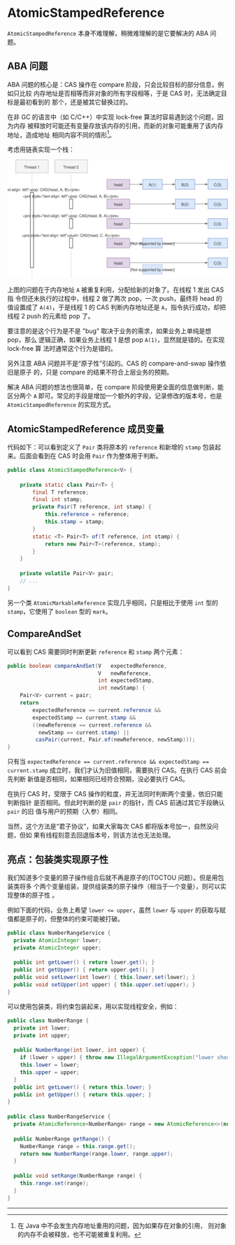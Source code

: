 # AtomicStampedReference

`AtomicStampedReference` 本身不难理解，稍微难理解的是它要解决的 ABA 问题。

## ABA 问题

ABA 问题的核心是：CAS 操作在 compare 阶段，只会比较目标的部分信息，例如只比较
内存地址是否相等而非对象的所有字段相等，于是 CAS 时，无法确定目标是最初看到的
那个，还是被其它替换过的。

在非 GC 的语言中（如 C/C++）中实现 lock-free 算法时容易遇到这个问题，因为内存
被释放时可能还有变量存放该内存的引用，而新的对象可能重用了该内存地址，造成地址
相同内容不同的情形[^not-in-java]。

考虑用链表实现一个栈：

![ABA Problem Example](ABA-example.svg)

上图的问题在于内存地址 `A` 被重复利用，分配给新的对象了。在线程 1 发出 CAS 指
令但还未执行的过程中，线程 2 做了两次 pop，一次 push，最终将 head 的值设置成了
`A(4)`，于是线程 1 的 CAS 判断内存地址还是 `A`，指令执行成功，却把线程 2 push
的元素给 pop 了。

要注意的是这个行为是不是 "bug" 取决于业务的需求，如果业务上单纯是想 pop，那么
逻辑正确，如果业务上线程 1 是想 pop `A(1)`，显然就是错的。在实现 lock-free 算
法时通常这个行为是错的。

另外注意 ABA 问题并不是“原子性”引起的。CAS 的 compare-and-swap 操作依旧是原子
的，只是 compare 的结果不符合上层业务的预期。

解决 ABA 问题的想法也很简单，在 compare 阶段使用更全面的信息做判断，能区分两个
`A` 即可。常见的手段是增加一个额外的字段，记录修改的版本号，也是
`AtomicStampedReference` 的实现方式。

## AtomicStampedReference 成员变量

代码如下：可以看到定义了 `Pair` 类将原本的 `reference` 和新增的 `stamp` 包装起
来。后面会看到在 CAS 时会用 `Pair` 作为整体用于判断。

```java
public class AtomicStampedReference<V> {

    private static class Pair<T> {
        final T reference;
        final int stamp;
        private Pair(T reference, int stamp) {
            this.reference = reference;
            this.stamp = stamp;
        }
        static <T> Pair<T> of(T reference, int stamp) {
            return new Pair<T>(reference, stamp);
        }
    }

    private volatile Pair<V> pair;
    // ...
}
```

另一个类 `AtomicMarkableReference` 实现几乎相同，只是相比于使用 `int` 型的
`stamp`，它使用了 `boolean` 型的 `mark`。

## CompareAndSet

可以看到 CAS 需要同时判断更新 `reference` 和 `stamp` 两个元素：

```java
public boolean compareAndSet(V   expectedReference,
                             V   newReference,
                             int expectedStamp,
                             int newStamp) {
    Pair<V> current = pair;
    return
        expectedReference == current.reference &&
        expectedStamp == current.stamp &&
        ((newReference == current.reference &&
          newStamp == current.stamp) ||
         casPair(current, Pair.of(newReference, newStamp)));
}
```

只有当 `expectedReference == current.reference && expectedStamp ==
current.stamp` 成立时，我们才认为旧值相同，需要执行 CAS。在执行 CAS 前会先判断
新值是否相同，如果相同已经符合预期，没必要执行 CAS。

在执行 CAS 时，受限于 CAS 操作的粒度，并无法同时判断两个变量，依旧只能判断指针
是否相同。但此时判断的是 `pair` 的指针，而 CAS 前通过其它手段确认 `pair` 的旧
值与用户的预期（入参）相同。

当然，这个方法是“君子协议”，如果大家每次 CAS 都将版本号加一，自然没问题，但如
果有线程刻意去回退版本号，则该方法也无法处理。

## 亮点：包装类实现原子性

我们知道多个变量的原子操作组合后就不再是原子的(TOCTOU 问题）。但是用包装类将多
个两个变量组装，提供组装类的原子操作（相当于一个变量），则可以实现整体的原子性
。

例如下面的代码，业务上希望 `lower <= upper`，虽然 `lower` 与 `upper` 的获取与赋
值都是原子的，但整体的约束可能被打破。

```java
public class NumberRangeService {
  private AtomicInteger lower;
  private AtomicInteger upper;

  public int getLower() { return lower.get(); }
  public int getUpper() { return upper.get(); }
  public void setLower(int lower) { this.lower.set(lower); }
  public void setUpper(int upper) { this.upper.set(upper); }
}
```

可以使用包装类，将约束包装起来，用以实现线程安全，例如：

```java
public class NumberRange {
  private int lower;
  private int upper;

  public NumberRange(int lower, int upper) {
    if (lower > upper) { throw new IllegalArgumentException("lower should be <= upper"); }
    this.lower = lower;
    this.upper = upper;
  }
  public int getLower() { return this.lower; }
  public int getUpper() { return this.upper; }
}

public class NumberRangeService {
  private AtomicReference<NumberRange> range = new AtomicReference<>(new NumberRange(0, 0));

  public NumberRange getRange() {
    NumberRange range = this.range.get();
    return new NumberRange(range.lower, range.upper);
  }

  public void setRange(NumberRange range) {
    this.range.set(range);
  }
}
```

---

[^not-in-java]: 在 Java 中不会发生内存地址重用的问题，因为如果存在对象的引用，
  则对象的内存不会被释放，也不可能被重复利用。
